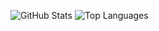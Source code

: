 ![GitHub Stats](https://github-readme-stats.vercel.app/api?username=NobodyF&show_icons=true&theme=aura)
![Top Languages](https://github-readme-stats.vercel.app/api/top-langs/?username=NobodyF&layout=compact&theme=aura)

